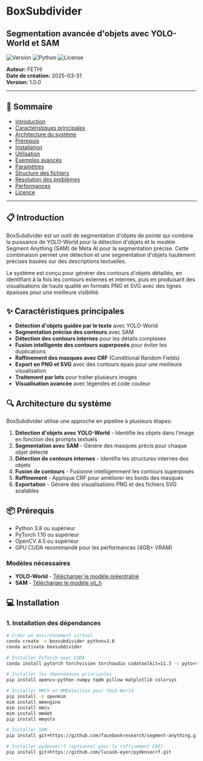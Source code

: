 # BoxSubdivider

## Segmentation avancée d'objets avec YOLO-World et SAM

![Version](https://img.shields.io/badge/version-1.0.0-blue)
![Python](https://img.shields.io/badge/python-3.8%2B-blue)
![License](https://img.shields.io/badge/license-MIT-green)

**Auteur:** FETHl  
**Date de création:** 2025-03-31  
**Version:** 1.0.0

---

## 📌 Sommaire

- [Introduction](#introduction)
- [Caractéristiques principales](#caractéristiques-principales)
- [Architecture du système](#architecture-du-système)
- [Prérequis](#prérequis)
- [Installation](#installation)
- [Utilisation](#utilisation)
- [Exemples avancés](#exemples-avancés)
- [Paramètres](#paramètres)
- [Structure des fichiers](#structure-des-fichiers)
- [Résolution des problèmes](#résolution-des-problèmes)
- [Performances](#performances)
- [Licence](#licence)

---

## 📋 Introduction

BoxSubdivider est un outil de segmentation d'objets de pointe qui combine la puissance de YOLO-World pour la détection d'objets et le modèle Segment Anything (SAM) de Meta AI pour la segmentation précise. Cette combinaison permet une détection et une segmentation d'objets hautement précises basées sur des descriptions textuelles.

Le système est conçu pour générer des contours d'objets détaillés, en identifiant à la fois les contours externes et internes, puis en produisant des visualisations de haute qualité en formats PNG et SVG avec des lignes épaisses pour une meilleure visibilité.

## ✨ Caractéristiques principales

- **Détection d'objets guidée par le texte** avec YOLO-World
- **Segmentation précise des contours** avec SAM
- **Détection des contours internes** pour les détails complexes
- **Fusion intelligente des contours superposés** pour éviter les duplications
- **Raffinement des masques avec CRF** (Conditional Random Fields)
- **Export en PNG et SVG** avec des contours épais pour une meilleure visualisation
- **Traitement par lots** pour traiter plusieurs images
- **Visualisation avancée** avec légendes et code couleur

## 🔍 Architecture du système

BoxSubdivider utilise une approche en pipeline à plusieurs étapes:

1. **Détection d'objets avec YOLO-World** - Identifie les objets dans l'image en fonction des prompts textuels
2. **Segmentation avec SAM** - Génère des masques précis pour chaque objet détecté
3. **Détection de contours internes** - Identifie les structures internes des objets
4. **Fusion de contours** - Fusionne intelligemment les contours superposés
5. **Raffinement** - Applique CRF pour améliorer les bords des masques
6. **Exportation** - Génère des visualisations PNG et des fichiers SVG scalables

## 📦 Prérequis

- Python 3.8 ou supérieur
- PyTorch 1.10 ou supérieur
- OpenCV 4.5 ou supérieur
- GPU CUDA recommandé pour les performances (4GB+ VRAM)

### Modèles nécessaires

- **YOLO-World** - [Télécharger le modèle préentraîné](https://github.com/mmdetection/mmdetection/tree/master/configs/yolo)
- **SAM** - [Télécharger le modèle vit_h](https://github.com/facebookresearch/segment-anything#model-checkpoints)

## 💻 Installation

### 1. Installation des dépendances

```bash
# Créer un environnement virtuel
conda create -n boxsubdivider python=3.8
conda activate boxsubdivider

# Installer PyTorch avec CUDA
conda install pytorch torchvision torchaudio cudatoolkit=11.3 -c pytorch

# Installer les dépendances principales
pip install opencv-python numpy tqdm pillow matplotlib colorsys

# Installer MMCV et MMDetection pour YOLO-World
pip install -U openmim
mim install mmengine
mim install mmcv
mim install mmdet
pip install mmyolo

# Installer SAM
pip install git+https://github.com/facebookresearch/segment-anything.git

# Installer pydensecrf (optionnel pour le raffinement CRF)
pip install git+https://github.com/lucasb-eyer/pydensecrf.git